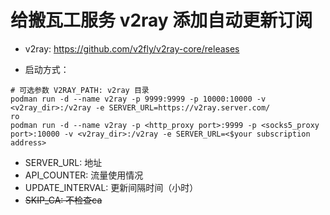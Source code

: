 # 给搬瓦工服务 v2ray 添加自动更新订阅

- v2ray: https://github.com/v2fly/v2ray-core/releases

- 启动方式：

```shell
# 可选参数 V2RAY_PATH: v2ray 目录
podman run -d --name v2ray -p 9999:9999 -p 10000:10000 -v <v2ray_dir>:/v2ray -e SERVER_URL=https://v2ray.server.com/
ro
podman run -d --name v2ray -p <http_proxy port>:9999 -p <socks5_proxy port>:10000 -v <v2ray_dir>:/v2ray -e SERVER_URL=<$your subscription address>
```

- SERVER_URL: 地址
- API_COUNTER: 流量使用情况
- UPDATE_INTERVAL: 更新间隔时间（小时）
- ~~SKIP_CA: 不检查ca~~
